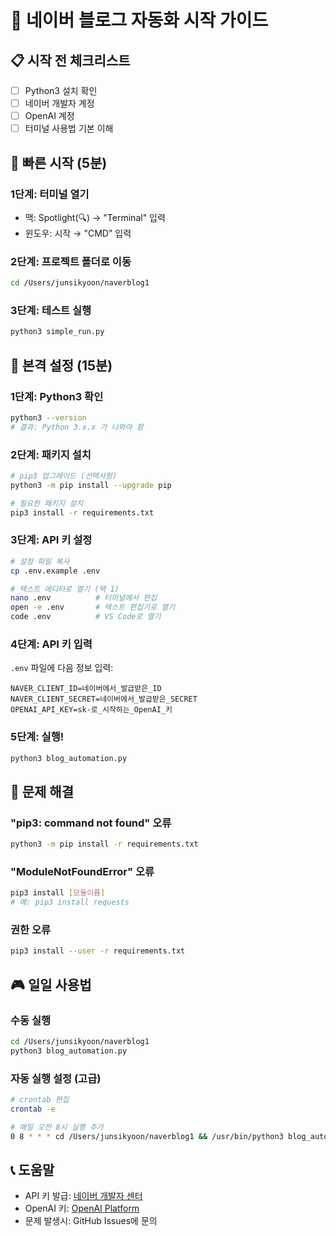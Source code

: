 # 🚀 네이버 블로그 자동화 시작 가이드

## 📋 시작 전 체크리스트
- [ ] Python3 설치 확인
- [ ] 네이버 개발자 계정
- [ ] OpenAI 계정
- [ ] 터미널 사용법 기본 이해

## 🎯 빠른 시작 (5분)

### 1단계: 터미널 열기
- 맥: Spotlight(🔍) → "Terminal" 입력
- 윈도우: 시작 → "CMD" 입력

### 2단계: 프로젝트 폴더로 이동
```bash
cd /Users/junsikyoon/naverblog1
```

### 3단계: 테스트 실행
```bash
python3 simple_run.py
```

## 💪 본격 설정 (15분)

### 1단계: Python3 확인
```bash
python3 --version
# 결과: Python 3.x.x 가 나와야 함
```

### 2단계: 패키지 설치
```bash
# pip3 업그레이드 (선택사항)
python3 -m pip install --upgrade pip

# 필요한 패키지 설치
pip3 install -r requirements.txt
```

### 3단계: API 키 설정
```bash
# 설정 파일 복사
cp .env.example .env

# 텍스트 에디터로 열기 (택 1)
nano .env          # 터미널에서 편집
open -e .env       # 텍스트 편집기로 열기
code .env          # VS Code로 열기
```

### 4단계: API 키 입력
`.env` 파일에 다음 정보 입력:
```
NAVER_CLIENT_ID=네이버에서_발급받은_ID
NAVER_CLIENT_SECRET=네이버에서_발급받은_SECRET
OPENAI_API_KEY=sk-로_시작하는_OpenAI_키
```

### 5단계: 실행!
```bash
python3 blog_automation.py
```

## 🔧 문제 해결

### "pip3: command not found" 오류
```bash
python3 -m pip install -r requirements.txt
```

### "ModuleNotFoundError" 오류
```bash
pip3 install [모듈이름]
# 예: pip3 install requests
```

### 권한 오류
```bash
pip3 install --user -r requirements.txt
```

## 🎮 일일 사용법

### 수동 실행
```bash
cd /Users/junsikyoon/naverblog1
python3 blog_automation.py
```

### 자동 실행 설정 (고급)
```bash
# crontab 편집
crontab -e

# 매일 오전 8시 실행 추가
0 8 * * * cd /Users/junsikyoon/naverblog1 && /usr/bin/python3 blog_automation.py
```

## 📞 도움말
- API 키 발급: [네이버 개발자 센터](https://developers.naver.com)
- OpenAI 키: [OpenAI Platform](https://platform.openai.com)
- 문제 발생시: GitHub Issues에 문의